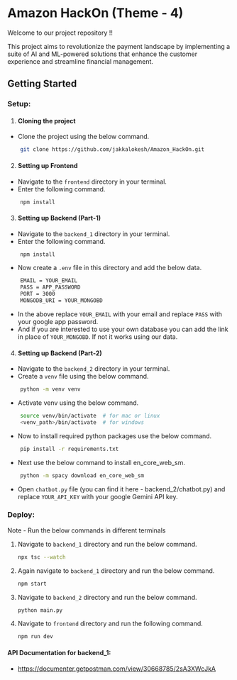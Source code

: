 # Amazon HackOn (Theme - 4)

Welcome to our project repository !!

This project aims to revolutionize the payment landscape by implementing a suite of AI and ML-powered solutions that enhance the customer experience and streamline financial management.

## Getting Started

### Setup:

1. #### Cloning the project
- Clone the project using the below command.

```sh
    git clone https://github.com/jakkalokesh/Amazon_HackOn.git
```
2. #### Setting up Frontend
- Navigate to the `frontend` directory in your terminal.
- Enter the following command.

```sh
    npm install
```
3. #### Setting up Backend (Part-1)
- Navigate to the `backend_1` directory in your terminal.
- Enter the following command.
```sh
    npm install
```
- Now create a `.env` file in this directory and add the below data.
```sh
    EMAIL = YOUR_EMAIL
    PASS = APP_PASSWORD
    PORT = 3000
    MONGODB_URI = YOUR_MONGOBD 
```
- In the above replace `YOUR_EMAIL` with your email and replace `PASS` with your google app password.
- And if you are interested to use your own database you can add the link in place of `YOUR_MONGOBD`. If not it works using our data.
4. #### Setting up Backend (Part-2)
- Navigate to the `backend_2` directory in your terminal.
- Create a `venv` file using the below command.
```sh
    python -m venv venv
```
- Activate venv using the below command.
```sh
    source venv/bin/activate  # for mac or linux
    <venv_path>/bin/activate  # for windows
```
- Now to install required python packages use the below command.
```sh
    pip install -r requirements.txt
```
- Next use the below command to install en_core_web_sm.
```sh
    python -m spacy download en_core_web_sm
```
- Open `chatbot.py` file (you can find it here - backend_2/chatbot.py) and replace `YOUR_API_KEY` with your google Gemini API key.
    

### Deploy:
 
 Note - Run the below commands in different terminals

1. Navigate to `backend_1` directory and run the below command.

    ```sh
    npx tsc --watch
    ```
2. Again navigate to `backend_1` directory and run the below command.

    ```sh
    npm start
    ```
3. Navigate to `backend_2` directory and run the below command.

    ```sh
    python main.py
    ```
4. Navigate to `frontend` directory and run the following command.

    ```sh
    npm run dev
    ```


#### API Documentation for backend_1:

   - https://documenter.getpostman.com/view/30668785/2sA3XWcJkA